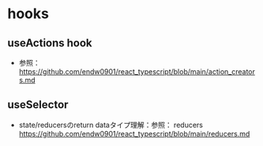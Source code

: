 # hooks

## useActions hook
- 参照：https://github.com/endw0901/react_typescript/blob/main/action_creators.md

## useSelector

- state/reducersのreturn dataタイプ理解：参照： reducers https://github.com/endw0901/react_typescript/blob/main/reducers.md
